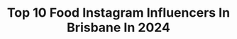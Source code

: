 ---
title: Top 10 Food Instagram Influencers In Brisbane In 2024
description: >-
  Find top food Instagram influencers in Brisbane in 2024. Most popular hashtags: #brisbanefoodie #brisbane #brisbaneeats #brisbanefood.
platform: Instagram
hits: 53
text_top: Identify the best Instagram profiles on inBeat.
text_bottom: inBeat has 53 Instagram influencers like this in Brisbane, Australia for you to connect with.
profiles:
  - username: "shontinarose"
    fullname: >-
      Shontina Rose
    bio: >-
      australia fashion model & content creator 💌 contact@shontinarose.com
    location: "Australia"
    followers: 198951
    engagement: 53
    commentsToLikes: 0.017812
    id: ck136bb5n5n6h0i190dr25hv6
    verified: false
    hashtags: "#style, #travel, #fashion, #outfit"
  - username: "nicolestevenson_"
    fullname: >-
      Nicole Stevenson
    bio: >-
      👩🏼‍🍳Chef 🌮Recipe Developer 🥗 Brand ambassador @333mightymite
    location: "Australia"
    followers: 12818
    engagement: 505
    commentsToLikes: 0.062744
    id: ck5zo8jgkpzzt0i14nj7x3g5u
    verified: false
    hashtags: "#chef, #foodie, #yum, #brisbane"
  - username: "cassywallfood"
    fullname: >-
      BRISBANE Food - Cassy Wall
    bio: >-
      Food & Lifestyle Brisbane & Beyond 🥂🍴 ©cassywallfood 2024 AMB Brisbane City
    location: "Australia"
    followers: 17826
    engagement: 32
    commentsToLikes: 0.017279
    id: ck5q8eixm5s460i11iaskv34s
    verified: false
    hashtags: "#brisbanefoodblogger, #brisbanefoodscene, #brisbaneeats, #brisbanerestaurants"
  - username: "sma.au"
    fullname: >-
      Striking Models Agency 🇦🇺
    bio: >-
      We help talented models achieve their dreams scouting, developing, managing, and connecting them with first-class brands 📧 Info@strikingmodels.com.au
    location: "Australia"
    followers: 87897
    engagement: 10
    commentsToLikes: 0.023061
    id: ckaoxw09eezxz0i78z14ggye0
    verified: false
    hashtags: ""
  - username: "wendyfoodie"
    fullname: >-
      Wendy🐶Brisbane Food Daily📰
    bio: >-
      Travels @wendystopover 🌏 Drinks every #WhiskyWednesday 🥃 #SakeSunday 🍶 wendyfoodie@gmail.com📧
    location: "Australia"
    followers: 14924
    engagement: 89
    commentsToLikes: 0.098883
    id: cloqu3i72h1q00j08k80kpjgo
    verified: false
    hashtags: "#brisbaneblogger, #foodblogger, #brisbanebars, #brisbanefoodie"
  - username: "foodieadam"
    fullname: >-
      Adam | Brisbane Food Blogger
    bio: >-
      Content Creator and lover of Peanut Butter Freelance Photographer and Marketing USA Born | CLE @_adampinzone Collab / Photography? ➡ hi@foodieadam.com
    location: "Australia"
    followers: 29618
    engagement: 83
    commentsToLikes: 0.042633
    id: ck8sxmw7qhxc00j78uxzvdl34
    verified: false
    hashtags: ""
  - username: "places_in_brisbane"
    fullname: >-
      Shoggy the Foodie
    bio: >-
      【YOUR ULTIMATE FOOD GUIDE AROUND BRISBANE】 ⭐️Visited by 1.5 million+ people monthly 😊Please DM or Email for Collab 🍜Restaurants🍨Dessert🛼Things to do
    location: "Australia"
    followers: 149422
    engagement: 119
    commentsToLikes: 0.028412
    id: clsj5j90sdsii0k0881rny9d9
    verified: false
    hashtags: "#visitbrisbane, #discoverqueensland, #brisbanefoodblog, #thingstodoinbrisbane"
  - username: "brissiebites"
    fullname: >-
      Food Blogger | Jacqui John
    bio: >-
      🥐 Food 🍷 Drink ✈️ Travel ✍️ Content Creation 📷 Photography ☀️ Brisbane based 💌 jacqui@brissiebites.com
    location: "Australia"
    followers: 10101
    engagement: 625
    commentsToLikes: 0.158408
    id: ck6tkm2ym4z230j715oltesd5
    verified: false
    hashtags: "#visit, #brisbanefood, #foodies, #invite"
  - username: "dr.louisa.parkinson"
    fullname: >-
      Louisa Parkinson
    bio: >-
      Brisbane Lifestyle & Entertainment Fashion, food, beauty & must-do things in QLD 🇵🇭🇦🇺 Co-founder @mestizafilipina.co 🏠 @beans.castle
    location: "Australia"
    followers: 6524
    engagement: 124
    commentsToLikes: 0.111761
    id: closmj57cmy8o0j088kdvvcxr
    verified: false
    hashtags: "#brisbaneinfluencer, #brisbaneinsider, #brisbanecontentcreator, #brisbanenightlife"
  - username: "the_iuli_clique"
    fullname: >-
      Brisbane Foodie | Content Creator
    bio: >-
      👋🏼Alex & Sharissa | Brisbane 🇦🇺 👌🏼Easy Food & Drink Reels 🫶🏼Follow for #easyrecipes 👇🏼GreenPan Padova Cookware Set
    location: "Australia"
    followers: 16846
    engagement: 42
    commentsToLikes: 0.012723
    id: ck6u3hmgkxu0q0j71lpq7tmaw
    verified: false
    hashtags: "#aldipartner, #ad, #brisbanefoodie, #bettycrocker"
---